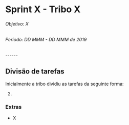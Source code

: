 # Sprint X - Tribo X

<h6>Objetivo: X</h6>
<h6>Período: DD MMM - DD MMM de 2019</h6>
------



## Divisão de tarefas

Inicialmente a tribo dividiu as tarefas da seguinte forma:

2. 

### Extras

- X